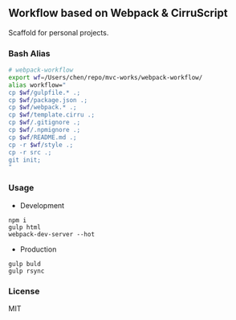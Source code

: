 
Workflow based on Webpack & CirruScript
----

Scaffold for personal projects.

### Bash Alias

```bash
# webpack-workflow
export wf=/Users/chen/repo/mvc-works/webpack-workflow/
alias workflow="
cp $wf/gulpfile.* .;
cp $wf/package.json .;
cp $wf/webpack.* .;
cp $wf/template.cirru .;
cp $wf/.gitignore .;
cp $wf/.npmignore .;
cp $wf/README.md .;
cp -r $wf/style .;
cp -r src .;
git init;
"
```

### Usage

* Development

```text
npm i
gulp html
webpack-dev-server --hot
```

* Production

```text
gulp buld
gulp rsync
```

### License

MIT
